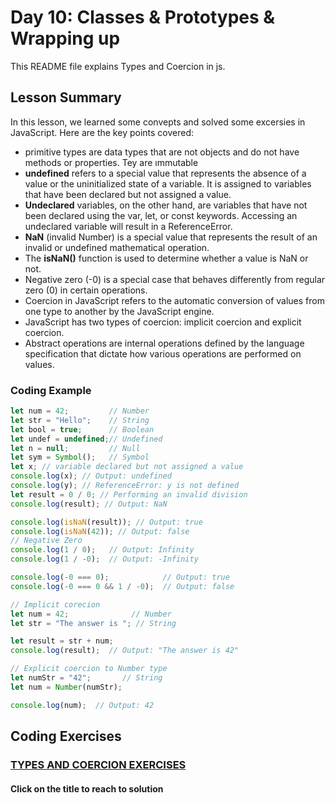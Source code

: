 
# Day 10: Classes & Prototypes & Wrapping up

This README file explains Types  and Coercion in js.

## Lesson Summary

In this lesson, we learned some convepts and solved  some excersies in JavaScript. Here are the key points covered:

- primitive types are data types that are not objects and do not have methods or properties. Tey are ımmutable 
- **undefined** refers to a special value that represents the absence of a value or the uninitialized state of a variable. It is assigned to variables that have been declared but not assigned a value.
- **Undeclared** variables, on the other hand, are variables that have not been declared using the var, let, or const keywords. Accessing an undeclared variable will result in a ReferenceError.
- **NaN** (invalid Number) is a special value that represents the result of an invalid or undefined mathematical operation.
- The **isNaN()** function is used to determine whether a value is NaN or not. 
- Negative zero (-0) is a special case that behaves differently from regular zero (0) in certain operations.
- Coercion in JavaScript refers to the automatic conversion of values from one type to another by the JavaScript engine.
- JavaScript has two types of coercion: implicit coercion and explicit coercion.
- Abstract operations are internal operations defined by the language specification that dictate how various operations are performed on values.
### Coding Example 
```javascript
let num = 42;         // Number
let str = "Hello";    // String
let bool = true;      // Boolean
let undef = undefined;// Undefined
let n = null;         // Null
let sym = Symbol();   // Symbol
let x; // variable declared but not assigned a value
console.log(x); // Output: undefined
console.log(y); // ReferenceError: y is not defined
let result = 0 / 0; // Performing an invalid division
console.log(result); // Output: NaN

console.log(isNaN(result)); // Output: true
console.log(isNaN(42)); // Output: false
// Negative Zero
console.log(1 / 0);   // Output: Infinity
console.log(1 / -0);  // Output: -Infinity

console.log(-0 === 0);            // Output: true
console.log(-0 === 0 && 1 / -0);  // Output: false

// Implicit corecion
let num = 42;              // Number
let str = "The answer is "; // String

let result = str + num;
console.log(result);  // Output: "The answer is 42"

// Explicit coercion to Number type
let numStr = "42";       // String
let num = Number(numStr); 

console.log(num);  // Output: 42

```

## Coding Exercises

### [TYPES AND COERCION EXERCISES](https://github.com/orjwan-alrajaby/gsg-expressjs-backend-training-2023/blob/main/learning-sprint-1/week3-day1-tasks/tasks.md)
#### Click on the title to reach to solution
